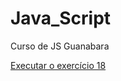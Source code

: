 # Java_Script
 Curso de JS Guanabara


<a href="https://silviopimar.github.io/Java_Script/Aula16ex/ex018/modelo.html">Executar o exercício 18</a>